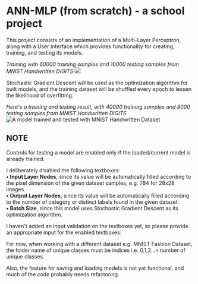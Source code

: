 # ANN-MLP (from scratch) - a school project
This project consists of an implementation of a Multi-Layer Perceptron, along with a User Interface which provides functionality for creating, training, and testing its models.

*Training with 60000 training samples and 10000 testing samples from MNIST Handwritten DIGITS*
![](https://github.com/JBhrayn/NN_PROGLAN/blob/main/Resources/Test/On%20Training.png)

Stochastic Gradient Descent will be used as the optimization algorithm for built models, and the training dataset will be shuffled every epoch to lessen the likelihood of overfitting.

*Here's a training and testing result, with 40000 training samples and 8000 testing samples from MNIST Handwritten DIGITS*
![A model trained and tested with MNIST Handwritten Dataset](https://github.com/JBhrayn/NN_PROGLAN/blob/main/Resources/Test/Manual%20Testing%20After%20Training%20and%20Testing.png)

## NOTE
Controls for testing a model are enabled only if the loaded/current model is already trained.

I deliberately disabled the following textboxes:  
**• Input Layer Nodes**, since its value will be automatically filled according to the pixel dimension of the given dataset samples, e.g. 784 for 28x28 images.  
**• Output Layer Nodes**, since its value will be automatically filled according to the number of category or distinct labels found in the given dataset.  
**• Batch Size**, since this model uses Stochastic Gradient Descent as its optimization algorithm.  

I haven't added an input validation on the textboxes yet, so please provide an appropriate input for the enabled textboxes:

For now, when working with a different dataset e.g. MNIST Fashion Dataset, the folder name of unique classes must be indices i.e. 0,1,2...n number of unique classes.

Also, the feature for saving and loading models is not yet functional, and much of the code probably needs refactoring.

